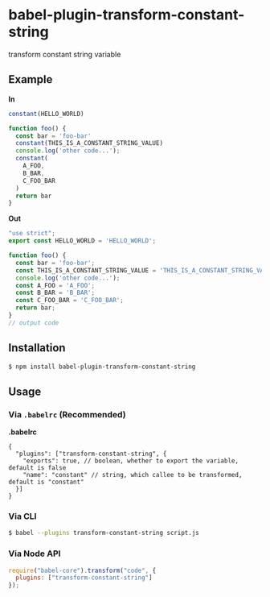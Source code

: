 # babel-plugin-transform-constant-string

transform constant string variable

## Example

**In**

```js
constant(HELLO_WORLD)

function foo() {
  const bar = 'foo-bar'
  constant(THIS_IS_A_CONSTANT_STRING_VALUE)
  console.log('other code...');
  constant(
    A_FOO,
    B_BAR,
    C_FOO_BAR
  )
  return bar
}
```

**Out**

```js
"use strict";
export const HELLO_WORLD = 'HELLO_WORLD';

function foo() {
  const bar = 'foo-bar';
  const THIS_IS_A_CONSTANT_STRING_VALUE = 'THIS_IS_A_CONSTANT_STRING_VALUE';
  console.log('other code...');
  const A_FOO = 'A_FOO';
  const B_BAR = 'B_BAR';
  const C_FOO_BAR = 'C_FOO_BAR';
  return bar;
}
// output code
```

## Installation

```sh
$ npm install babel-plugin-transform-constant-string
```

## Usage

### Via `.babelrc` (Recommended)

**.babelrc**

```json5
{
  "plugins": ["transform-constant-string", {
    "exports": true, // boolean, whether to export the variable, default is false
    "name": "constant" // string, which callee to be transformed, default is "constant"
  }]
}
```

### Via CLI

```sh
$ babel --plugins transform-constant-string script.js
```

### Via Node API

```javascript
require("babel-core").transform("code", {
  plugins: ["transform-constant-string"]
});
```
